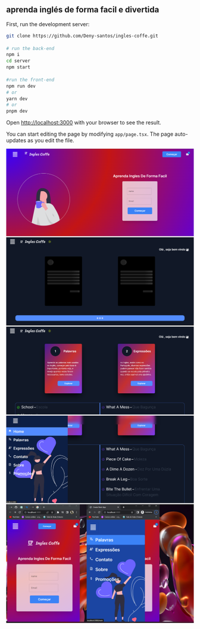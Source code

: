 ## aprenda inglés de forma facil e divertida 

First, run the development server:


```bash
git clone https://github.com/Deny-santos/ingles-coffe.git

# run the back-end
npm i
cd server
npm start

#run the front-end
npm run dev
# or
yarn dev
# or
pnpm dev
```

Open [http://localhost:3000](http://localhost:3000) with your browser to see the result.

You can start editing the page by modifying `app/page.tsx`. The page auto-updates as you edit the file.

<div align="center">
    <img src="./public/pro1.png">
</div>

<div align="center">
    <img src="./public/pro7.png">
</div>

<div align="center">
    <img src="./public/pro5.png">
</div>

<div align="center">
    <img src="./public/pro6.png">
</div>

<div align="center">
    <img src="./public/pro4.png">
</div>
